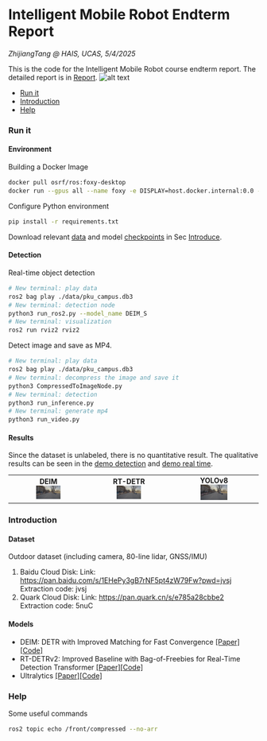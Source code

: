 # Intelligent Mobile Robot Endterm Report
*ZhijiangTang @ HAIS, UCAS, 5/4/2025*

This is the code for the Intelligent Mobile Robot course endterm report. The detailed report is in [Report](<Endterm Report.pdf>).
![alt text](figures/demo_detection.gif)


- [Run it](#run-it)
- [Introduction](#introduction)
- [Help](#help)

### Run it

#### Environment
Building a Docker Image
```bash
docker pull osrf/ros:foxy-desktop
docker run --gpus all --name foxy -e DISPLAY=host.docker.internal:0.0 -it osrf/ros:foxy-desktop
```

Configure Python environment
```bash
pip install -r requirements.txt
```
Download relevant [data](data) and model [checkpoints](checkpoints) in Sec [Introduce](#introduce).
#### Detection
Real-time object detection
```bash
# New terminal: play data
ros2 bag play ./data/pku_campus.db3 
# New terminal: detection node
python3 run_ros2.py --model_name DEIM_S
# New terminal: visualization
ros2 run rviz2 rviz2
```
Detect image and save as MP4.

```bash
# New terminal: play data
ros2 bag play ./data/pku_campus.db3 
# New terminal: decompress the image and save it
python3 CompressedToImageNode.py
# New terminal: detection
python3 run_inference.py
# New terminal: generate mp4
python3 run_video.py
```
#### Results
Since the dataset is unlabeled, there is no quantitative result. The qualitative results can be seen in the [demo detection](figures/demo_detection.mp4) and [demo real time](figures/demo_realtime.mp4).


<div align="center">

<table>
  <tr>
    <td align="center">
      <strong>DEIM</strong><br>
      <img src="figures/DEIM_S.jpg" width="33%">
    </td>
    <td align="center">
      <strong>RT-DETR</strong><br>
      <img src="figures/RTDETR_S.jpg" width="33%">
    </td>
    <td align="center">
      <strong>YOLOv8</strong><br>
      <img src="figures/YOLO.jpg" width="33%">
    </td>
  </tr>
</table>

</div>



### Introduction
#### Dataset
Outdoor dataset (including camera, 80-line lidar, GNSS/IMU)
1. Baidu Cloud Disk: Link: https://pan.baidu.com/s/1EHePy3gB7rNF5pt4zW79Fw?pwd=jvsj Extraction code: jvsj
2. Quark Cloud Disk: Link: https://pan.quark.cn/s/e785a28cbbe2 Extraction code: 5nuC
#### Models
- DEIM: DETR with Improved Matching for Fast Convergence [[Paper]](https://arxiv.org/pdf/2412.04234)[[Code]](https://github.com/ShihuaHuang95/DEIM)
- RT-DETRv2: Improved Baseline with Bag-of-Freebies for Real-Time Detection Transformer [[Paper]](https://arxiv.org/pdf/2407.17140)[[Code]](https://github.com/lyuwenyu/RT-DETR)
- Ultralytics [[Paper]](https://docs.ultralytics.com/zh#where-to-start)[[Code]](https://github.com/ultralytics/ultralytics.git)


### Help
Some useful commands
```bash
ros2 topic echo /front/compressed --no-arr
```
